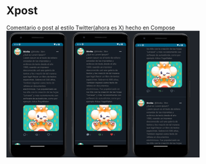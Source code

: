 # Xpost

Comentario o post  al estilo Twitter(ahora es X)
hecho en Compose
<img src="https://github.com/ivette2021/Xpost/blob/master/PresentacionAppPostX.png" >
